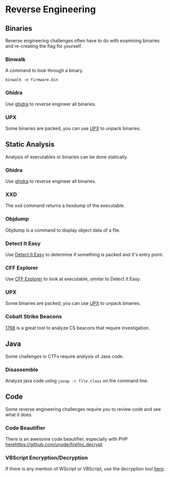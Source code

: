 # Reverse Engineering

## Binaries
Reverse engineering challenges often have to do with examining binaries and re-creating the flag for yourself. 

### Binwalk
A command to look through a binary. 
```
binwalk -e firmware.bin
```
### Ghidra
Use [ghidra](https://ghidra-sre.org/) to reverse engineer all binaries. 

### UPX
Some binaries are packed, you can use [UPX](https://github.com/upx/upx) to unpack binaries. 

## Static Analysis
Analysis of executables or binaries can be done statically. 

### Ghidra
Use [ghidra](https://ghidra-sre.org/) to reverse engineer all binaries. 

### XXD
The xxd command returns a hexdump of the executable. 

### Objdump
Objdump is a command to display object data of a file. 

### Detect It Easy
Use [Detect It Easy](https://github.com/horsicq/Detect-It-Easy) to determine if something is packed and it's entry point. 

### CFF Explorer
Use [CFF Explorer](https://ntcore.com/explorer-suite/) to look at executable, similar to Detect It Easy. 

### UPX
Some binaries are packed, you can use [UPX](https://github.com/upx/upx) to unpack binaries. 

### Cobalt Strike Beacons
[1768](https://github.com/DidierStevens/DidierStevensSuite/blob/master/1768.py) is a great tool to analyze CS beacons that require investigation. 

## Java
Some challenges in CTFs require analysis of Java code. 

### Disassemble
Analyze java code using ```javap -c file.class``` on the command line. 

## Code
Some reverse engineering challenges require you to review code and see what it does. 

### Code Beautifier
There is an awesome code beautifier, especially with PHP [here](https://codebeautify.org/php-beautifier#google_vignette)https://github.com/unode/firefox_decrypt

### VBScript Encryption/Decryption
If there is any mention of WScript or VBScript, use the decryption tool [here](https://master.ayra.ch/vbs/vbs.aspx). 